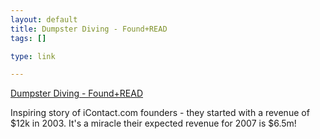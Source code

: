 ```yaml
--- 
layout: default
title: Dumpster Diving - Found+READ
tags: []

type: link

---
```

<a href="http://www.foundread.com/view/dumpster-diving">Dumpster Diving - Found+READ</a>

Inspiring story of iContact.com founders - they started with a revenue of $12k in 2003. It's a miracle their expected revenue for 2007 is $6.5m!
